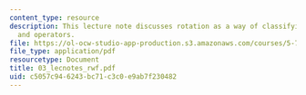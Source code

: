 ```yaml
---
content_type: resource
description: This lecture note discusses rotation as a way of classifying wavefunctions
  and operators.
file: https://ol-ocw-studio-app-production.s3.amazonaws.com/courses/5-74-introductory-quantum-mechanics-ii-spring-2004/c5057c946243bc71c3c0e9ab7f230482_03_lecnotes_rwf.pdf
file_type: application/pdf
resourcetype: Document
title: 03_lecnotes_rwf.pdf
uid: c5057c94-6243-bc71-c3c0-e9ab7f230482
---
```

